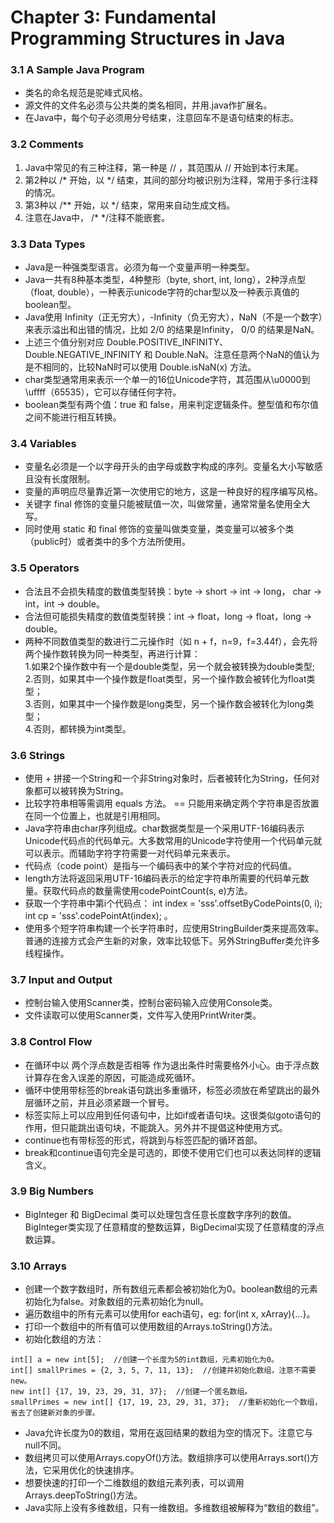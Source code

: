 # Chapter 3: Fundamental Programming Structures in Java
### 3.1 A Sample Java Program  
- 类名的命名规范是驼峰式风格。  
- 源文件的文件名必须与公共类的类名相同，并用.java作扩展名。  
- 在Java中，每个句子必须用分号结束，注意回车不是语句结束的标志。

### 3.2 Comments  
1. Java中常见的有三种注释，第一种是 // ，其范围从 // 开始到本行末尾。  
2. 第2种以 /* 开始，以 */ 结束，其间的部分均被识别为注释，常用于多行注释的情况。  
3. 第3种以 /** 开始，以 */ 结束，常用来自动生成文档。  
4. 注意在Java中， /* */注释不能嵌套。

### 3.3 Data Types  
- Java是一种强类型语言。必须为每一个变量声明一种类型。  
- Java一共有8种基本类型，4种整形（byte, short, int, long），2种浮点型（float, double），一种表示unicode字符的char型以及一种表示真值的boolean型。  
- Java使用 Infinity（正无穷大），-Infinity（负无穷大），NaN（不是一个数字）来表示溢出和出错的情况，比如 2/0 的结果是Infinity， 0/0 的结果是NaN。  
- 上述三个值分别对应 Double.POSITIVE_INFINITY、Double.NEGATIVE_INFINITY 和 Double.NaN。注意任意两个NaN的值认为是不相同的，比较NaN时可以使用 Double.isNaN(x) 方法。  
- char类型通常用来表示一个单一的16位Unicode字符，其范围从\u0000到\uffff（65535），它可以存储任何字符。  
- boolean类型有两个值：true 和 false，用来判定逻辑条件。整型值和布尔值之间不能进行相互转换。

### 3.4 Variables  
- 变量名必须是一个以字母开头的由字母或数字构成的序列。变量名大小写敏感且没有长度限制。  
- 变量的声明应尽量靠近第一次使用它的地方，这是一种良好的程序编写风格。  
- 关键字 final 修饰的变量只能被赋值一次，叫做常量，通常常量名使用全大写。  
- 同时使用 static 和 final 修饰的变量叫做类变量，类变量可以被多个类（public时）或者类中的多个方法所使用。

### 3.5 Operators  
- 合法且不会损失精度的数值类型转换：byte -> short -> int -> long， char -> int，int -> double。  
- 合法但可能损失精度的数值类型转换：int -> float，long -> float，long -> double。  
- 两种不同数值类型的数进行二元操作时（如 n + f，n=9，f=3.44f），会先将两个操作数转换为同一种类型，再进行计算：  
	1.如果2个操作数中有一个是double类型，另一个就会被转换为double类型;  
	2.否则，如果其中一个操作数是float类型，另一个操作数会被转化为float类型；  
	3.否则，如果其中一个操作数是long类型，另一个操作数会被转化为long类型；  
	4.否则，都转换为int类型。  
	
### 3.6 Strings  
- 使用 + 拼接一个String和一个非String对象时，后者被转化为String，任何对象都可以被转换为String。  
- 比较字符串相等需调用 equals 方法。 == 只能用来确定两个字符串是否放置在同一个位置上，也就是引用相同。  
- Java字符串由char序列组成。char数据类型是一个采用UTF-16编码表示Unicode代码点的代码单元。大多数常用的Unicode字符使用一个代码单元就可以表示。而辅助字符字符需要一对代码单元来表示。  
- 代码点（code point）是指与一个编码表中的某个字符对应的代码值。
- length方法将返回采用UTF-16编码表示的给定字符串所需要的代码单元数量。获取代码点的数量需使用codePointCount(s, e)方法。  
- 获取一个字符串中第i个代码点： int index = 'sss'.offsetByCodePoints(0, i); int cp = 'sss'.codePointAt(index);  。  
- 使用多个短字符串构建一个长字符串时，应使用StringBuilder类来提高效率。普通的连接方式会产生新的对象，效率比较低下。另外StringBuffer类允许多线程操作。

### 3.7 Input and Output  
- 控制台输入使用Scanner类，控制台密码输入应使用Console类。  
- 文件读取可以使用Scanner类，文件写入使用PrintWriter类。

### 3.8 Control Flow  
- 在循环中以 两个浮点数是否相等 作为退出条件时需要格外小心。由于浮点数计算存在舍入误差的原因，可能造成死循环。  
- 循环中使用带标签的break语句跳出多重循环，标签必须放在希望跳出的最外层循环之前，并且必须紧跟一个冒号。  
- 标签实际上可以应用到任何语句中，比如if或者语句块。这很类似goto语句的作用，但只能跳出语句块，不能跳入。另外并不提倡这种使用方式。  
- continue也有带标签的形式，将跳到与标签匹配的循环首部。  
- break和continue语句完全是可选的，即使不使用它们也可以表达同样的逻辑含义。

### 3.9 Big Numbers  
- BigInteger 和 BigDecimal 类可以处理包含任意长度数字序列的数值。BigInteger类实现了任意精度的整数运算，BigDecimal实现了任意精度的浮点数运算。

### 3.10 Arrays  
- 创建一个数字数组时，所有数组元素都会被初始化为0。boolean数组的元素初始化为false。对象数组的元素初始化为null。  
- 遍历数组中的所有元素可以使用for each语句，eg: for(int x, xArray){...}。  
- 打印一个数组中的所有值可以使用数组的Arrays.toString()方法。
- 初始化数组的方法：  
```
int[] a = new int[5];  //创建一个长度为5的int数组，元素初始化为0。
int[] smallPrimes = {2, 3, 5, 7, 11, 13};  //创建并初始化数组，注意不需要new。
new int[] {17, 19, 23, 29, 31, 37};  //创建一个匿名数组。
smallPrimes = new int[] {17, 19, 23, 29, 31, 37};  //重新初始化一个数组，省去了创建新对象的步骤。
```  
- Java允许长度为0的数组，常用在返回结果的数组为空的情况下。注意它与null不同。  
- 数组拷贝可以使用Arrays.copyOf()方法。数组排序可以使用Arrays.sort()方法，它采用优化的快速排序。  
- 想要快速的打印一个二维数组的数组元素列表，可以调用Arrays.deepToString()方法。  
- Java实际上没有多维数组，只有一维数组。多维数组被解释为“数组的数组”。
